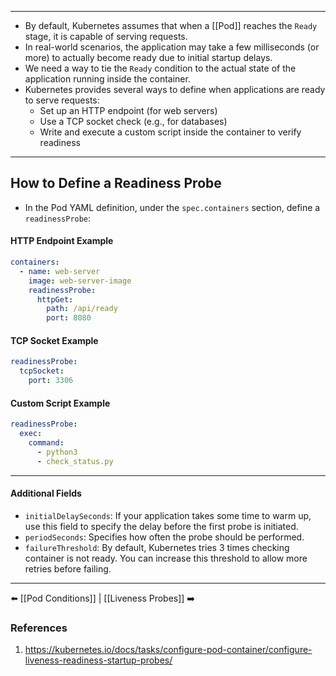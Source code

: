 ___
- By default, Kubernetes assumes that when a [[Pod]] reaches the `Ready` stage, it is capable of serving requests.
- In real-world scenarios, the application may take a few milliseconds (or more) to actually become ready due to initial startup delays.
- We need a way to tie the `Ready` condition to the actual state of the application running inside the container.
- Kubernetes provides several ways to define when applications are ready to serve requests:
    - Set up an HTTP endpoint (for web servers)
    - Use a TCP socket check (e.g., for databases)        
    - Write and execute a custom script inside the container to verify readiness
___
## How to Define a Readiness Probe
- In the Pod YAML definition, under the `spec.containers` section, define a `readinessProbe`:
#### HTTP Endpoint Example
```yaml
containers:
  - name: web-server
    image: web-server-image
    readinessProbe:
      httpGet:
        path: /api/ready
        port: 8080
```

#### TCP Socket Example
```yaml
readinessProbe:
  tcpSocket:
    port: 3306
```

#### Custom Script Example
```yaml
readinessProbe:
  exec:
    command:
      - python3
      - check_status.py
```
___
#### Additional Fields
- `initialDelaySeconds`: If your application takes some time to warm up, use this field to specify the delay before the first probe is initiated.
- `periodSeconds`: Specifies how often the probe should be performed.
- `failureThreshold`: By default, Kubernetes tries 3 times checking container is not ready. You can increase this threshold to allow more retries before failing.
___
⬅️ [[Pod Conditions]] | [[Liveness Probes]] ➡️

### References

1. https://kubernetes.io/docs/tasks/configure-pod-container/configure-liveness-readiness-startup-probes/
    